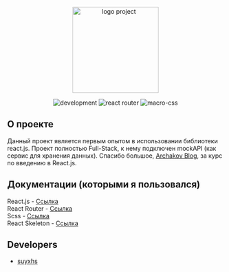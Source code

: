 <p align="center">
      <img src="https://i.ibb.co/BVBRCYF/output-onlinepngtools.png" alt="logo project" width="200">
</p>

<p align="center">
   <img src="https://img.shields.io/badge/Development%20environment-VSCODE-blue" alt="development">
   <img src="https://img.shields.io/badge/Version%20react%20router-v6.4.5-red" alt="react router">
   <img src="https://img.shields.io/badge/Version%20macro--css-v1.0.5-orange" alt="macro-css">
</p>

## О проекте

Данный проект является первым опытом в использовании библиотеки react.js. Проект полностью Full-Stack, к нему подключен mockAPI (как сервис для хранения данных).
Спасибо большое, <a href="https://www.youtube.com/@ArchakovBlog">Archakov Blog</a>, за курс по введению в React.js.

## Документации (которыми я пользовался)

React.js - <a href="https://reactjs.org/docs/getting-started.html" target="_blank">Ссылка</a> <br>
React Router - <a href="https://reactrouter.com/en/main" target="_blank">Ссылка</a> <br>
Scss - <a href="https://sass-scss.ru/documentation/" target="_blank">Ссылка</a> <br>
React Skeleton - <a href="https://skeletonreact.com/" target="_blank">Ссылка</a> <br>

## Developers

- [suyxhs](https://github.com/suyxhs)